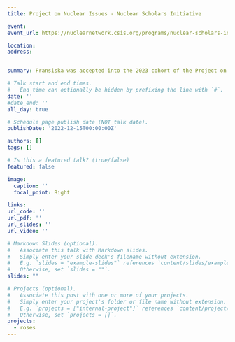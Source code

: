 ```yaml
---
title: Project on Nuclear Issues - Nuclear Scholars Initiative

event: 
event_url: https://nuclearnetwork.csis.org/programs/nuclear-scholars-initiative/

location: 
address:


summary: Fransiska was accepted into the 2023 cohort of the Project on Nuclear Issues, Nuclear Scholars Initiative.  The Nuclear Scholars Initiative aims to provide top graduate students and young professionals from around the country with a unique venue to interact and dialogue with senior experts on nuclear weapons issues. Those accepted into the program are hosted once per month over the course of six months at CSIS in Washington, DC where they participate in daylong workshops. Check out the rest of the class [here!](https://nuclearnetwork.csis.org/programs/nuclear-scholars-initiative/class-of-2023/).

# Talk start and end times.
#   End time can optionally be hidden by prefixing the line with `#`.
date: ''
#date_end: ''
all_day: true

# Schedule page publish date (NOT talk date).
publishDate: '2022-12-15T00:00:00Z'

authors: []
tags: []

# Is this a featured talk? (true/false)
featured: false

image:
  caption: ''
  focal_point: Right

links:
url_code: ''
url_pdf: ''
url_slides: ''
url_video: ''

# Markdown Slides (optional).
#   Associate this talk with Markdown slides.
#   Simply enter your slide deck's filename without extension.
#   E.g. `slides = "example-slides"` references `content/slides/example-slides.md`.
#   Otherwise, set `slides = ""`.
slides: ""

# Projects (optional).
#   Associate this post with one or more of your projects.
#   Simply enter your project's folder or file name without extension.
#   E.g. `projects = ["internal-project"]` references `content/project/deep-learning/index.md`.
#   Otherwise, set `projects = []`.
projects:
  - roses
---
```



